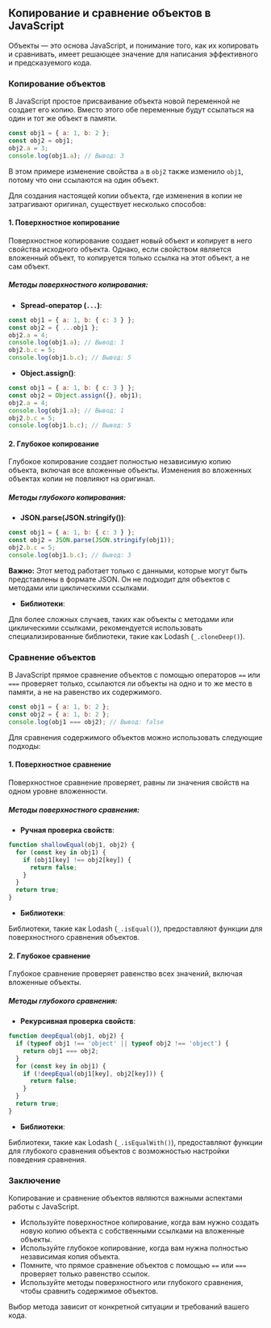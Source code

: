 ## Копирование и сравнение объектов в JavaScript

Объекты — это основа JavaScript, и понимание того, как их копировать и сравнивать, имеет решающее значение для написания эффективного и предсказуемого кода. 

### Копирование объектов

В JavaScript простое присваивание объекта новой переменной не создает его копию. Вместо этого обе переменные будут ссылаться на один и тот же объект в памяти. 

```javascript
const obj1 = { a: 1, b: 2 };
const obj2 = obj1;
obj2.a = 3;
console.log(obj1.a); // Вывод: 3
```

В этом примере изменение свойства `a` в `obj2` также изменило `obj1`, потому что они ссылаются на один объект.

Для создания настоящей копии объекта, где изменения в копии не затрагивают оригинал, существует несколько способов:

#### 1. Поверхностное копирование

Поверхностное копирование создает новый объект и копирует в него свойства исходного объекта. Однако, если свойством является вложенный объект, то копируется только ссылка на этот объект, а не сам объект.

##### Методы поверхностного копирования:

* **Spread-оператор (`...`)**: 

```javascript
const obj1 = { a: 1, b: { c: 3 } };
const obj2 = { ...obj1 };
obj2.a = 4;
console.log(obj1.a); // Вывод: 1
obj2.b.c = 5;
console.log(obj1.b.c); // Вывод: 5 
```

* **Object.assign()**:

```javascript
const obj1 = { a: 1, b: { c: 3 } };
const obj2 = Object.assign({}, obj1);
obj2.a = 4;
console.log(obj1.a); // Вывод: 1
obj2.b.c = 5;
console.log(obj1.b.c); // Вывод: 5 
```

#### 2. Глубокое копирование

Глубокое копирование создает полностью независимую копию объекта, включая все вложенные объекты. Изменения во вложенных объектах копии не повлияют на оригинал.

##### Методы глубокого копирования:

* **JSON.parse(JSON.stringify())**:

```javascript
const obj1 = { a: 1, b: { c: 3 } };
const obj2 = JSON.parse(JSON.stringify(obj1));
obj2.b.c = 5;
console.log(obj1.b.c); // Вывод: 3
```

**Важно:** Этот метод работает только с данными, которые могут быть представлены в формате JSON. Он не подходит для объектов с методами или циклическими ссылками.

* **Библиотеки**: 

Для более сложных случаев, таких как объекты с методами или циклическими ссылками, рекомендуется использовать специализированные библиотеки, такие как Lodash (`_.cloneDeep()`).

### Сравнение объектов

В JavaScript прямое сравнение объектов с помощью операторов `==` или `===` проверяет только, ссылаются ли объекты на одно и то же место в памяти, а не на равенство их содержимого. 

```javascript
const obj1 = { a: 1, b: 2 };
const obj2 = { a: 1, b: 2 };
console.log(obj1 === obj2); // Вывод: false
```

Для сравнения содержимого объектов можно использовать следующие подходы:

#### 1. Поверхностное сравнение

Поверхностное сравнение проверяет, равны ли значения свойств на одном уровне вложенности.

##### Методы поверхностного сравнения:

* **Ручная проверка свойств**:

```javascript
function shallowEqual(obj1, obj2) {
  for (const key in obj1) {
    if (obj1[key] !== obj2[key]) {
      return false;
    }
  }
  return true;
}
```

* **Библиотеки**:

Библиотеки, такие как Lodash (`_.isEqual()`), предоставляют функции для поверхностного сравнения объектов.

#### 2. Глубокое сравнение

Глубокое сравнение проверяет равенство всех значений, включая вложенные объекты.

##### Методы глубокого сравнения:

* **Рекурсивная проверка свойств**:

```javascript
function deepEqual(obj1, obj2) {
  if (typeof obj1 !== 'object' || typeof obj2 !== 'object') {
    return obj1 === obj2;
  }
  for (const key in obj1) {
    if (!deepEqual(obj1[key], obj2[key])) {
      return false;
    }
  }
  return true;
}
```

* **Библиотеки**:

Библиотеки, такие как Lodash (`_.isEqualWith()`), предоставляют функции для глубокого сравнения объектов с возможностью настройки поведения сравнения.

### Заключение

Копирование и сравнение объектов являются важными аспектами работы с JavaScript. 

* Используйте поверхностное копирование, когда вам нужно создать новую копию объекта с собственными ссылками на вложенные объекты. 
* Используйте глубокое копирование, когда вам нужна полностью независимая копия объекта. 
* Помните, что прямое сравнение объектов с помощью `==` или `===` проверяет только равенство ссылок. 
* Используйте методы поверхностного или глубокого сравнения, чтобы сравнить содержимое объектов.

Выбор метода зависит от конкретной ситуации и требований вашего кода.
